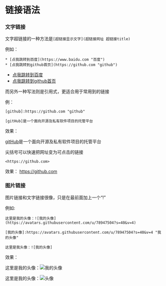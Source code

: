 # 链接语法

### 文字链接

文字超链接的一种方法是`[超链接显示文字](超链接网址 超链接title)`

例如：
```
* [点我跳转到百度](https://www.baidu.com "百度")
* [点我跳转到github首页](https://github.com "github")
```

* [点我跳转到百度](https://www.baidu.com "百度")
* [点我跳转到github首页](https://github.com "github")

而另外一种写法则是引用式，更适合用于常用到的链接

例：
```
[github]:https://github.com "github"

[gitHub]是一个面向开源及私有软件项目的托管平台
```
效果：

[github]:https://github.com "github"

[gitHub]是一个面向开源及私有软件项目的托管平台

尖括号可以快速把网址变为可点击的链接
```
<https://github.com>
```
效果：
<https://github.com>

### 图片链接

图片链接和文字链接很像，只是在最前面加上一个“!”

例如:
```
这里是我的头像：![我的头像](https://avatars.githubusercontent.com/u/78947504?s=40&v=4)

[我的头像]:https://avatars.githubusercontent.com/u/78947504?s=40&v=4 "我的头像"

这里是我头像：![我的头像]
```
效果：

这里是我的头像：![我的头像](https://avatars.githubusercontent.com/u/78947504?s=40&v=4)

[头像]:https://avatars.githubusercontent.com/u/78947504?s=40&v=4 "我的头像"

这里是我的头像：![头像]
